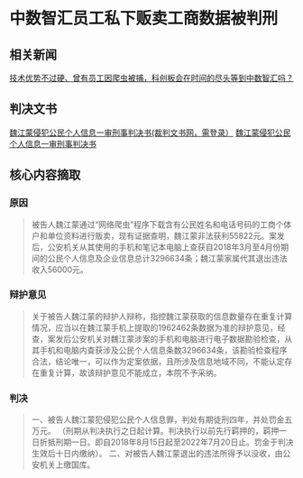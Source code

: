 # 中数智汇员工私下贩卖工商数据被判刑

## 相关新闻
[技术优势不过硬、曾有员工因爬虫被捕，科创板会在时间的尽头等到中数智汇吗？][1]

## 判决文书
[魏江蒙侵犯公民个人信息一审刑事判决书(裁判文书网，需登录）][3]
[魏江蒙侵犯公民个人信息一审刑事判决书][2]


## 核心内容摘取

### 原因

> 被告人魏江蒙通过“网络爬虫”程序下载含有公民姓名和电话号码的工商个体户和单位资料进行贩卖，现有证据查明，魏江蒙非法获利55822元。案发后，公安机关从其使用的手机和笔记本电脑上查获自2018年3月至4月份期间的公民个人信息及企业信息总计3296634条；魏江蒙家属代其退出违法收入56000元。

### 辩护意见

> 关于被告人魏江蒙的辩护人辩称，指控魏江蒙获取的信息数量存在重复计算情况，应当以在魏江蒙手机上提取的1962462条数据为准的辩护意见，经查，案发后公安机关对魏江蒙涉案的手机和电脑进行电子数据勘验检查，从其手机和电脑内查获涉及公民个人信息条数3296634条，该勘验检查程序合法，结论唯一，可以作为定案依据，且所涉及信息地域不同，不能认定存在重复计算，故该辩护意见不能成立，本院不予采纳。

### 判决

> 一、被告人魏江蒙犯侵犯公民个人信息罪，判处有期徒刑四年，并处罚金五万元。
（刑期从判决执行之日起计算。判决执行以前先行羁押的，羁押一日折抵刑期一日。即自2018年8月15日起至2022年7月20日止。罚金于判决生效后十日内缴纳）。
二、对被告人魏江蒙退出的违法所得予以没收，由公安机关上缴国库。



  [1]: https://new.qq.com/omn/20200827/20200827A0J76M00.html
  [2]: https://www.055110.com/xs/3/5809.html
  [3]: https://wenshu.court.gov.cn/website/wenshu/181107ANFZ0BXSK4/index.html?docId=69ab46147a4048a198bba97300a81e6e
